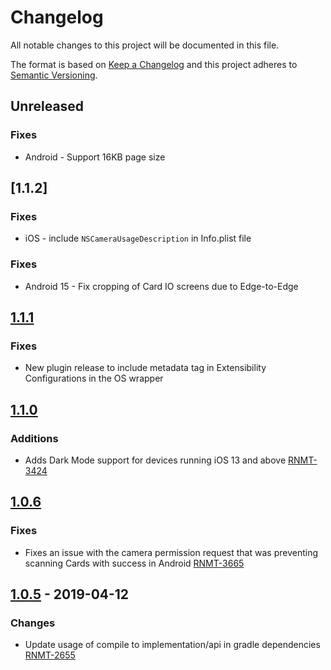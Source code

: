 # Changelog
All notable changes to this project will be documented in this file.

The format is based on [Keep a Changelog](http://keepachangelog.com/en/1.0.0/)
and this project adheres to [Semantic Versioning](http://semver.org/spec/v2.0.0.html).

## Unreleased
### Fixes
- Android - Support 16KB page size

## [1.1.2]
### Fixes
- iOS - include `NSCameraUsageDescription` in Info.plist file

### Fixes
- Android 15 - Fix cropping of Card IO screens due to Edge-to-Edge

## [1.1.1]
### Fixes
- New plugin release to include metadata tag in Extensibility Configurations in the OS wrapper

## [1.1.0]
### Additions
- Adds Dark Mode support for devices running iOS 13 and above [RNMT-3424](https://outsystemsrd.atlassian.net/browse/RNMT-3424)

## [1.0.6]
### Fixes
- Fixes an issue with the camera permission request that was preventing scanning Cards with success in Android [RNMT-3665](https://outsystemsrd.atlassian.net/browse/RNMT-3665)

## [1.0.5] - 2019-04-12
### Changes
- Update usage of compile to implementation/api in gradle dependencies [RNMT-2655](https://outsystemsrd.atlassian.net/browse/RNMT-2655)

[Unreleased]: https://github.com/OutSystems/cardio-cordova-plugin/compare/1.1.1...HEAD
[1.1.1]: https://github.com/OutSystems/cardio-cordova-plugin/compare/1.1.0...1.1.1
[1.1.0]: https://github.com/OutSystems/cardio-cordova-plugin/compare/1.0.6...1.1.0
[1.0.6]: https://github.com/OutSystems/cardio-cordova-plugin/compare/1.0.5...1.0.6
[1.0.5]: https://github.com/OutSystems/cardio-cordova-plugin/compare/1.0.4...1.0.5
